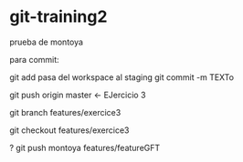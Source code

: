 # git-training2

prueba de montoya

para commit: 

git add pasa del workspace al staging
git commit -m TEXTo

git push origin master <-
EJercicio 3

git branch features/exercice3

 git checkout features/exercice3


? git push montoya features/featureGFT
